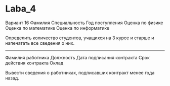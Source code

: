 # Laba_4
Вариант 16
Фамилия
Специальность
Год поступления
Оценка по физике
Оценка по математике
Оценка по информатике

Определить количество студентов, учащихся на 3
курсе и старше и напечатать все сведения о них.

************************************************

Фамилия работника
Должность
Дата подписания контракта
Срок действия контракта
Оклад

Вывести сведения о работниках, подписавших контракт
менее года назад.

